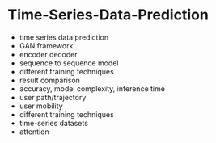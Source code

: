 # Time-Series-Data-Prediction                 
- time series data prediction                
- GAN framework              
- encoder decoder         
- sequence to sequence model  
- different training techniques  
- result comparison 
- accuracy, model complexity, inference time 
- user path/trajectory 
- user mobility 
- different training techniques 
- time-series datasets 
- attention 
  
